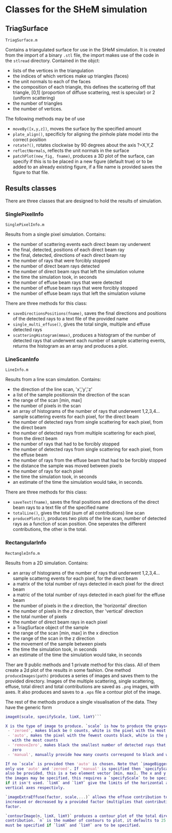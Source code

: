 Classes for the SHeM simulation
===============================

## TriagSurface

`TriagSurface.m`

Contains a triangulated surface for use in the SHeM simulation. It is created
from the import of a binary `.stl` file, the import makes use of the code in
the `stlread` directory. Contained in the objct:

 - lists of the vertices in the triangulation
 - the indices of which vertices make up triangles (faces)
 - the unit normals to each of the faces
 - the composition of each triangle, this defines the scattering off that
   triangle, [0,1] (proportion of diffuse scattering, rest is specular) or 2
   (uniform scattering)
 - the number of triangles
 - the number of vertices.

The following methods may be of use

 - `moveBy([x,y,z])`, moves the surface by the specified amount
 - `plate_align()`, specificly for aligning the pinhole plate model into the
   correct position
 - `rotate?()`, rotates clockwise by 90 degrees about the axis ?=X,Y,Z
 - `reflectNormals`, reflects the unit normals in the surface
 - `patchPlot(new_fig, fname)`, produces a 3D plot of the surface, can specify
   if this is to be placed in a new figure (default true) or to be added to an
   already existing figure, if a file name is provided saves the figure to that
   file.

## Results classes

There are three classes that are designed to hold the results of simulation.

### SinglePixelInfo

`SinglePixelInfo.m`

Results from a single pixel simulation. Contains:

 - the number of scattering events each direct beam ray underwent
 - the final, detected, positions of each direct beam ray
 - the final, detected, directions of each direct beam ray
 - the number of rays that were forcibly stopped
 - the number of direct beam rays detected
 - the number of direct beam rays that left the simulation volume
 - the time the simulation took, in seconds
 - the number of effuse beam rays that were detected
 - the number of effuse beam rays that were forcibly stopped
 - the number of effuse beam rays that left the simulation volume

There are three methods for this class:

 - `saveDirectionsPositions(fname)`, saves the final directions and positions
   of the detected rays to a text file of the provided name
 - `single_multi_effuse()`, gives the total single, multiple and effuse detected
   rays
 - `scatteringHistogram(mmax)`, produces a histogram of the number of detected
   rays that underwent each number of sample scattering events, returns the
   histogram as an array and produces a plot.

### LineScanInfo

`LineInfo.m`

Results from a line scan simulation. Contains:

 - the direction of the line scan, 'x','y','z'
 - a list of the sample positionsin the direction of the scan
 - the range of the scan [min, max]
 - the number of pixels in the scan
 - an array of histograms of the number of rays that underwent 1,2,3,4...
   sample scattering events for each pixel, for the direct beam
 - the number of detected rays from single scattering for each pixel, from the direct beam
 - the number of detected rays from multiple scattering for each pixel, from the direct beam
 - the number of rays that had to be forcibly stopped
 - the number of detected rays from single scattering for each pixel, from the effuse beam
 - the number of rays from the effuse beam that had to be forcibly stopped
 - the distance the sample was moved between pixels
 - the number of rays for each pixel
 - the time the simulation took, in seconds
 - an estimate of the time the simulation would take, in seconds.

There are three methods for this class:

 - `saveText(fname)`, saves the final positions and directions of the direct
   beam rays to a text file of the specified name
 - `totalLine()`, gives the total (sum of all contributions) line scan
 - `producePlots()`, produces two plots of the line scan, number of detected
   rays as a function of scan position. One seperates the different
   contributions, the other is the total.

### RectangularInfo

`RectangleInfo.m`

Results from a 2D simulation. Contains:

 - an array of histograms of the number of rays that underwent 1,2,3,4...
   sample scatterng events for each pixel, for the direct beam
 - a matrix of the total number of rays detected in each pixel for the direct
   beam
 - a matric of the total number of rays detected in each pixel for the effuse
   beam
 - the number of pixels in the *x* direction, the 'horizontal' direction
 - the number of pixels in the *z* direction, ther 'vertical' direction
 - the total number of pixels
 - the number of direct beam rays in each pixel
 - a TriagSurface object of the sample
 - the range of the scan [min, max] in the x direction
 - the range of the scan in the z direction
 - the movement of the sample between pixels
 - the time the simulation took, in seconds
 - an estimate of the time the simulation would take, in seconds

Ther are 9 public methods and 1 private method for this class. All of them
create a 2d plot of the results in some fashion. One method
`produceImages(path)` produces a series of images and saves them to the provided
directory. Images of the multiple scattering, single scattering, effuse, total
direct and total contributions are saved as `.png` images, with axes. It also
produces and saves to a `.eps` file a contour plot of the image.

The rest of the methods produce a single visualisation of the data. They have
the generic form

```matlab
imageX(scale, specifyScale, limX, limY)```

X is the type of image to produce. `scale` is how to produce the grayscale:
 - 'zeroed', makes black be 0 counts, white is the pixel with the most counts
 - 'auto', makes the pixel with the fewest counts black, white is the pixel
   with the most counts
 - 'removeZero', makes black the smallest number of detected rays that isn't
   zero
 - 'manual', manually provide how many counts correspond to black and white

If no `scale` is provided then 'auto' is chosen. Note that `imageBigger` can
only use 'auto' and 'zeroed'. If 'manual' is specified then `specifyScale` must
also be provided, this is a two element vector [min, max]. The x and y limts of
the images may be specified, this requires a `specifyScale` to be specifed even
if it isn't used. `limX` and `limY` give the limits of the horizontal and
vertical axes respectivly.

`imageExtraEffuse(factor, scale,...)` allows the effuse contribution to be
increased or decreased by a provided factor (multiplies that contribution by the
factor.

`contourImage(n, limX, limY)` produces a contour plot of the total direct beam
contribution. `n` is the number of contours to plot, it defaults to 25. `n`
must be specified if `limX` and `limY` are to be specified.

